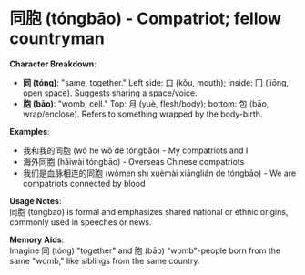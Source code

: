 # **同胞 (tóngbāo) - Compatriot; fellow countryman**

**Character Breakdown**:  
- **同 (tóng)**: "same, together." Left side: 口 (kǒu, mouth); inside: 冂 (jiōng, open space). Suggests sharing a space/voice.  
- **胞 (bāo)**: "womb, cell." Top: 月 (yuè, flesh/body); bottom: 包 (bāo, wrap/enclose). Refers to something wrapped by the body-birth.

**Examples**:  
- 我和我的同胞 (wǒ hé wǒ de tóngbāo) - My compatriots and I  
- 海外同胞 (hǎiwài tóngbāo) - Overseas Chinese compatriots  
- 我们是血脉相连的同胞 (wǒmen shì xuèmài xiānglián de tóngbāo) - We are compatriots connected by blood

**Usage Notes**:  
同胞 (tóngbāo) is formal and emphasizes shared national or ethnic origins, commonly used in speeches or news.

**Memory Aids**:  
Imagine 同 (tóng) "together" and 胞 (bāo) "womb"-people born from the same "womb," like siblings from the same country.
